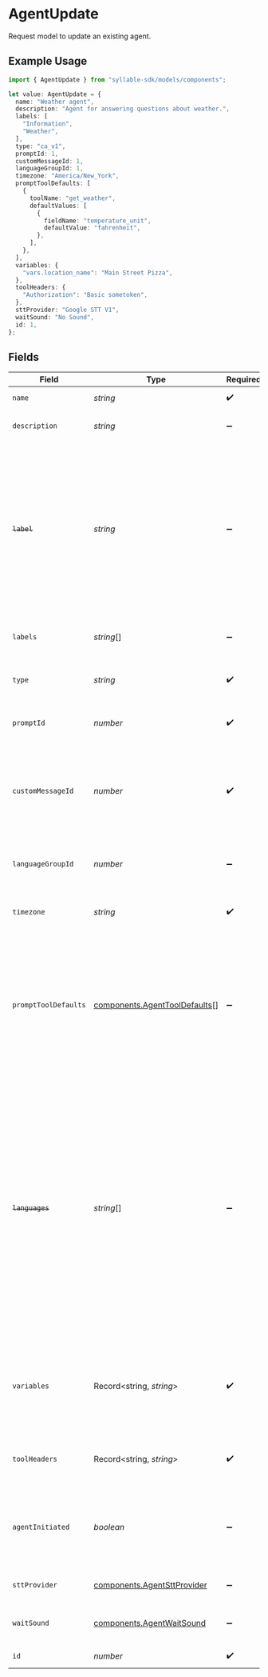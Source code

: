 # AgentUpdate

Request model to update an existing agent.

## Example Usage

```typescript
import { AgentUpdate } from "syllable-sdk/models/components";

let value: AgentUpdate = {
  name: "Weather agent",
  description: "Agent for answering questions about weather.",
  labels: [
    "Information",
    "Weather",
  ],
  type: "ca_v1",
  promptId: 1,
  customMessageId: 1,
  languageGroupId: 1,
  timezone: "America/New_York",
  promptToolDefaults: [
    {
      toolName: "get_weather",
      defaultValues: [
        {
          fieldName: "temperature_unit",
          defaultValue: "fahrenheit",
        },
      ],
    },
  ],
  variables: {
    "vars.location_name": "Main Street Pizza",
  },
  toolHeaders: {
    "Authorization": "Basic sometoken",
  },
  sttProvider: "Google STT V1",
  waitSound: "No Sound",
  id: 1,
};
```

## Fields

| Field                                                                                                                                                                                                                                                                              | Type                                                                                                                                                                                                                                                                               | Required                                                                                                                                                                                                                                                                           | Description                                                                                                                                                                                                                                                                        | Example                                                                                                                                                                                                                                                                            |
| ---------------------------------------------------------------------------------------------------------------------------------------------------------------------------------------------------------------------------------------------------------------------------------- | ---------------------------------------------------------------------------------------------------------------------------------------------------------------------------------------------------------------------------------------------------------------------------------- | ---------------------------------------------------------------------------------------------------------------------------------------------------------------------------------------------------------------------------------------------------------------------------------- | ---------------------------------------------------------------------------------------------------------------------------------------------------------------------------------------------------------------------------------------------------------------------------------- | ---------------------------------------------------------------------------------------------------------------------------------------------------------------------------------------------------------------------------------------------------------------------------------- |
| `name`                                                                                                                                                                                                                                                                             | *string*                                                                                                                                                                                                                                                                           | :heavy_check_mark:                                                                                                                                                                                                                                                                 | The agent name                                                                                                                                                                                                                                                                     | Weather agent                                                                                                                                                                                                                                                                      |
| `description`                                                                                                                                                                                                                                                                      | *string*                                                                                                                                                                                                                                                                           | :heavy_minus_sign:                                                                                                                                                                                                                                                                 | The agent description                                                                                                                                                                                                                                                              | Agent for answering questions about weather.                                                                                                                                                                                                                                       |
| ~~`label`~~                                                                                                                                                                                                                                                                        | *string*                                                                                                                                                                                                                                                                           | :heavy_minus_sign:                                                                                                                                                                                                                                                                 | : warning: ** DEPRECATED **: This will be removed in a future release, please migrate away from it as soon as possible.<br/><br/>The agent label (DEPRECATED - use labels instead.)                                                                                                | Information                                                                                                                                                                                                                                                                        |
| `labels`                                                                                                                                                                                                                                                                           | *string*[]                                                                                                                                                                                                                                                                         | :heavy_minus_sign:                                                                                                                                                                                                                                                                 | The agent labels                                                                                                                                                                                                                                                                   | [<br/>"Information",<br/>"Weather"<br/>]                                                                                                                                                                                                                                           |
| `type`                                                                                                                                                                                                                                                                             | *string*                                                                                                                                                                                                                                                                           | :heavy_check_mark:                                                                                                                                                                                                                                                                 | The agent type. Must be "ca_v1" currently.                                                                                                                                                                                                                                         | ca_v1                                                                                                                                                                                                                                                                              |
| `promptId`                                                                                                                                                                                                                                                                         | *number*                                                                                                                                                                                                                                                                           | :heavy_check_mark:                                                                                                                                                                                                                                                                 | ID of the prompt associated with the agent                                                                                                                                                                                                                                         | 1                                                                                                                                                                                                                                                                                  |
| `customMessageId`                                                                                                                                                                                                                                                                  | *number*                                                                                                                                                                                                                                                                           | :heavy_check_mark:                                                                                                                                                                                                                                                                 | Internal ID of the custom message that should be delivered at the beginning of a conversation with the agent                                                                                                                                                                       | 1                                                                                                                                                                                                                                                                                  |
| `languageGroupId`                                                                                                                                                                                                                                                                  | *number*                                                                                                                                                                                                                                                                           | :heavy_minus_sign:                                                                                                                                                                                                                                                                 | Internal ID of the language group associated with the agent                                                                                                                                                                                                                        | 1                                                                                                                                                                                                                                                                                  |
| `timezone`                                                                                                                                                                                                                                                                         | *string*                                                                                                                                                                                                                                                                           | :heavy_check_mark:                                                                                                                                                                                                                                                                 | The time zone in which the agent operates                                                                                                                                                                                                                                          | America/New_York                                                                                                                                                                                                                                                                   |
| `promptToolDefaults`                                                                                                                                                                                                                                                               | [components.AgentToolDefaults](../../models/components/agenttooldefaults.md)[]                                                                                                                                                                                                     | :heavy_minus_sign:                                                                                                                                                                                                                                                                 | Agent-level static parameter values for the agent's tools, overriding any tool-level defaults                                                                                                                                                                                      | [<br/>{<br/>"default_values": [<br/>{<br/>"default_value": "fahrenheit",<br/>"field_name": "temperature_unit"<br/>}<br/>],<br/>"tool_name": "get_weather"<br/>}<br/>]                                                                                                              |
| ~~`languages`~~                                                                                                                                                                                                                                                                    | *string*[]                                                                                                                                                                                                                                                                         | :heavy_minus_sign:                                                                                                                                                                                                                                                                 | : warning: ** DEPRECATED **: This will be removed in a future release, please migrate away from it as soon as possible.<br/><br/>BCP 47 codes of languages the agent supports. (DEPRECATED - pass an empty list here and use language group ID to link agent to a language group instead.) | [<br/>"en-US",<br/>"es-US"<br/>]                                                                                                                                                                                                                                                   |
| `variables`                                                                                                                                                                                                                                                                        | Record<string, *string*>                                                                                                                                                                                                                                                           | :heavy_check_mark:                                                                                                                                                                                                                                                                 | Custom context variables for the conversation session. Keys should be prefixed with "vars.".                                                                                                                                                                                       | {<br/>"vars.location_name": "Main Street Pizza"<br/>}                                                                                                                                                                                                                              |
| `toolHeaders`                                                                                                                                                                                                                                                                      | Record<string, *string*>                                                                                                                                                                                                                                                           | :heavy_check_mark:                                                                                                                                                                                                                                                                 | Optional headers to include in tool calls for agent.                                                                                                                                                                                                                               | {<br/>"Authorization": "Basic sometoken"<br/>}                                                                                                                                                                                                                                     |
| `agentInitiated`                                                                                                                                                                                                                                                                   | *boolean*                                                                                                                                                                                                                                                                          | :heavy_minus_sign:                                                                                                                                                                                                                                                                 | Whether the agent initiates conversation with a user after the custom message is delivered                                                                                                                                                                                         | false                                                                                                                                                                                                                                                                              |
| `sttProvider`                                                                                                                                                                                                                                                                      | [components.AgentSttProvider](../../models/components/agentsttprovider.md)                                                                                                                                                                                                         | :heavy_minus_sign:                                                                                                                                                                                                                                                                 | Speech-to-text provider for the agent.                                                                                                                                                                                                                                             | Google STT V1                                                                                                                                                                                                                                                                      |
| `waitSound`                                                                                                                                                                                                                                                                        | [components.AgentWaitSound](../../models/components/agentwaitsound.md)                                                                                                                                                                                                             | :heavy_minus_sign:                                                                                                                                                                                                                                                                 | Sound to play while waiting for a response from the LLM.                                                                                                                                                                                                                           | No Sound                                                                                                                                                                                                                                                                           |
| `id`                                                                                                                                                                                                                                                                               | *number*                                                                                                                                                                                                                                                                           | :heavy_check_mark:                                                                                                                                                                                                                                                                 | Internal ID of the agent                                                                                                                                                                                                                                                           | 1                                                                                                                                                                                                                                                                                  |